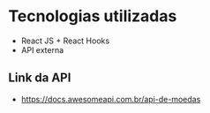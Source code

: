 # Tecnologias utilizadas 

- React JS + React Hooks
- API externa 

## Link da API

- https://docs.awesomeapi.com.br/api-de-moedas

